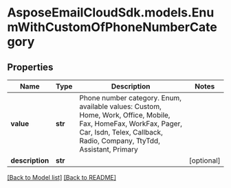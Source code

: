 # AsposeEmailCloudSdk.models.EnumWithCustomOfPhoneNumberCategory

## Properties
Name | Type | Description | Notes
------------ | ------------- | ------------- | -------------
**value** |**str** |Phone number category. Enum, available values: Custom, Home, Work, Office, Mobile, Fax, HomeFax, WorkFax, Pager, Car, Isdn, Telex, Callback, Radio, Company, TtyTdd, Assistant, Primary |
**description** |**str** | |[optional] 




[[Back to Model list]](Models.md) [[Back to README]](README.md)

